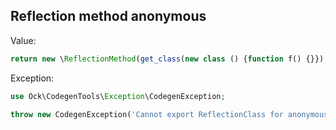 ## Reflection method anonymous

Value:

```php
return new \ReflectionMethod(get_class(new class () {function f() {}}), 'f');
```

Exception:

```php
use Ock\CodegenTools\Exception\CodegenException;

throw new CodegenException('Cannot export ReflectionClass for anonymous class.');
```
